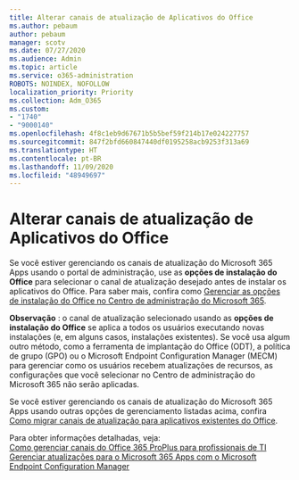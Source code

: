 ```yaml
---
title: Alterar canais de atualização de Aplicativos do Office
ms.author: pebaum
author: pebaum
manager: scotv
ms.date: 07/27/2020
ms.audience: Admin
ms.topic: article
ms.service: o365-administration
ROBOTS: NOINDEX, NOFOLLOW
localization_priority: Priority
ms.collection: Adm_O365
ms.custom:
- "1740"
- "9000140"
ms.openlocfilehash: 4f8c1eb9d67671b5b5bef59f214b17e024227757
ms.sourcegitcommit: 847f2bfd660847440df0195258acb9253f313a69
ms.translationtype: HT
ms.contentlocale: pt-BR
ms.lasthandoff: 11/09/2020
ms.locfileid: "48949697"
---
```

# <a name="change-update-channels-for-office-apps"></a>Alterar canais de atualização de Aplicativos do Office

Se você estiver gerenciando os canais de atualização do Microsoft 365 Apps usando o portal de administração, use as **opções de instalação do Office**  para selecionar o canal de atualização desejado antes de instalar os aplicativos do Office. Para saber mais, confira como [Gerenciar as opções de instalação do Office no Centro de administração do Microsoft 365](https://docs.microsoft.com/deployoffice/manage-software-download-settings-office-365).

**Observação** : o canal de atualização selecionado usando as **opções de instalação do Office** se aplica a todos os usuários executando novas instalações (e, em alguns casos, instalações existentes). Se você usa algum outro método, como a ferramenta de implantação do Office (ODT), a política de grupo (GPO) ou o Microsoft Endpoint Configuration Manager (MECM) para gerenciar como os usuários recebem atualizações de recursos, as configurações que você selecionar no Centro de administração do Microsoft 365 não serão aplicadas.

Se você estiver gerenciando os canais de atualização do Microsoft 365 Apps usando outras opções de gerenciamento listadas acima, confira [Como migrar canais de atualização para aplicativos existentes do Office](https://support.microsoft.com/help/3185078/how-to-switch-from-semi-annual-channel-to-monthly-channel).

Para obter informações detalhadas, veja:  
[Como gerenciar canais do Office 365 ProPlus para profissionais de TI](https://techcommunity.microsoft.com/t5/office-365-blog/how-to-manage-office-365-proplus-channels-for-it-pros/ba-p/795813)  
[Gerenciar atualizações para o Microsoft 365 Apps com o Microsoft Endpoint Configuration Manager](https://docs.microsoft.com/deployoffice/manage-microsoft-365-apps-updates-configuration-manager)